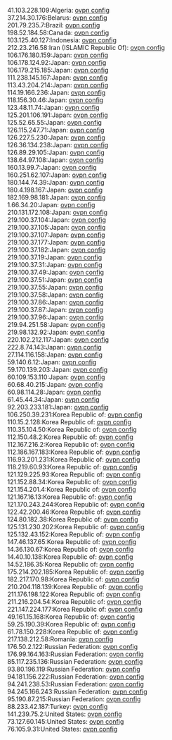 41.103.228.109:Algeria: [ovpn config](vpn/41_103_228_109.ovpn)  
37.214.30.176:Belarus: [ovpn config](vpn/37_214_30_176.ovpn)  
201.79.235.7:Brazil: [ovpn config](vpn/201_79_235_7.ovpn)  
198.52.184.58:Canada: [ovpn config](vpn/198_52_184_58.ovpn)  
103.125.40.127:Indonesia: [ovpn config](vpn/103_125_40_127.ovpn)  
212.23.216.58:Iran (ISLAMIC Republic Of): [ovpn config](vpn/212_23_216_58.ovpn)  
106.176.180.159:Japan: [ovpn config](vpn/106_176_180_159.ovpn)  
106.178.124.92:Japan: [ovpn config](vpn/106_178_124_92.ovpn)  
106.179.215.185:Japan: [ovpn config](vpn/106_179_215_185.ovpn)  
111.238.145.167:Japan: [ovpn config](vpn/111_238_145_167.ovpn)  
113.43.204.214:Japan: [ovpn config](vpn/113_43_204_214.ovpn)  
114.19.166.236:Japan: [ovpn config](vpn/114_19_166_236.ovpn)  
118.156.30.46:Japan: [ovpn config](vpn/118_156_30_46.ovpn)  
123.48.11.74:Japan: [ovpn config](vpn/123_48_11_74.ovpn)  
125.201.106.191:Japan: [ovpn config](vpn/125_201_106_191.ovpn)  
125.52.65.55:Japan: [ovpn config](vpn/125_52_65_55.ovpn)  
126.115.247.71:Japan: [ovpn config](vpn/126_115_247_71.ovpn)  
126.227.5.230:Japan: [ovpn config](vpn/126_227_5_230.ovpn)  
126.36.134.238:Japan: [ovpn config](vpn/126_36_134_238.ovpn)  
126.89.29.105:Japan: [ovpn config](vpn/126_89_29_105.ovpn)  
138.64.97.108:Japan: [ovpn config](vpn/138_64_97_108.ovpn)  
160.13.99.7:Japan: [ovpn config](vpn/160_13_99_7.ovpn)  
160.251.62.107:Japan: [ovpn config](vpn/160_251_62_107.ovpn)  
180.144.74.39:Japan: [ovpn config](vpn/180_144_74_39.ovpn)  
180.4.198.167:Japan: [ovpn config](vpn/180_4_198_167.ovpn)  
182.169.98.181:Japan: [ovpn config](vpn/182_169_98_181.ovpn)  
1.66.34.20:Japan: [ovpn config](vpn/1_66_34_20.ovpn)  
210.131.172.108:Japan: [ovpn config](vpn/210_131_172_108.ovpn)  
219.100.37.104:Japan: [ovpn config](vpn/219_100_37_104.ovpn)  
219.100.37.105:Japan: [ovpn config](vpn/219_100_37_105.ovpn)  
219.100.37.107:Japan: [ovpn config](vpn/219_100_37_107.ovpn)  
219.100.37.177:Japan: [ovpn config](vpn/219_100_37_177.ovpn)  
219.100.37.182:Japan: [ovpn config](vpn/219_100_37_182.ovpn)  
219.100.37.19:Japan: [ovpn config](vpn/219_100_37_19.ovpn)  
219.100.37.31:Japan: [ovpn config](vpn/219_100_37_31.ovpn)  
219.100.37.49:Japan: [ovpn config](vpn/219_100_37_49.ovpn)  
219.100.37.51:Japan: [ovpn config](vpn/219_100_37_51.ovpn)  
219.100.37.55:Japan: [ovpn config](vpn/219_100_37_55.ovpn)  
219.100.37.58:Japan: [ovpn config](vpn/219_100_37_58.ovpn)  
219.100.37.86:Japan: [ovpn config](vpn/219_100_37_86.ovpn)  
219.100.37.87:Japan: [ovpn config](vpn/219_100_37_87.ovpn)  
219.100.37.96:Japan: [ovpn config](vpn/219_100_37_96.ovpn)  
219.94.251.58:Japan: [ovpn config](vpn/219_94_251_58.ovpn)  
219.98.132.92:Japan: [ovpn config](vpn/219_98_132_92.ovpn)  
220.102.212.117:Japan: [ovpn config](vpn/220_102_212_117.ovpn)  
222.8.74.143:Japan: [ovpn config](vpn/222_8_74_143.ovpn)  
27.114.116.158:Japan: [ovpn config](vpn/27_114_116_158.ovpn)  
59.140.6.12:Japan: [ovpn config](vpn/59_140_6_12.ovpn)  
59.170.139.203:Japan: [ovpn config](vpn/59_170_139_203.ovpn)  
60.109.153.110:Japan: [ovpn config](vpn/60_109_153_110.ovpn)  
60.68.40.215:Japan: [ovpn config](vpn/60_68_40_215.ovpn)  
60.98.114.28:Japan: [ovpn config](vpn/60_98_114_28.ovpn)  
61.45.44.34:Japan: [ovpn config](vpn/61_45_44_34.ovpn)  
92.203.233.181:Japan: [ovpn config](vpn/92_203_233_181.ovpn)  
106.250.39.231:Korea Republic of: [ovpn config](vpn/106_250_39_231.ovpn)  
110.15.2.128:Korea Republic of: [ovpn config](vpn/110_15_2_128.ovpn)  
110.35.104.50:Korea Republic of: [ovpn config](vpn/110_35_104_50.ovpn)  
112.150.48.2:Korea Republic of: [ovpn config](vpn/112_150_48_2.ovpn)  
112.167.216.2:Korea Republic of: [ovpn config](vpn/112_167_216_2.ovpn)  
112.186.167.183:Korea Republic of: [ovpn config](vpn/112_186_167_183.ovpn)  
116.93.201.231:Korea Republic of: [ovpn config](vpn/116_93_201_231.ovpn)  
118.219.60.93:Korea Republic of: [ovpn config](vpn/118_219_60_93.ovpn)  
121.129.225.93:Korea Republic of: [ovpn config](vpn/121_129_225_93.ovpn)  
121.152.88.34:Korea Republic of: [ovpn config](vpn/121_152_88_34.ovpn)  
121.154.201.4:Korea Republic of: [ovpn config](vpn/121_154_201_4.ovpn)  
121.167.16.13:Korea Republic of: [ovpn config](vpn/121_167_16_13.ovpn)  
121.170.243.244:Korea Republic of: [ovpn config](vpn/121_170_243_244.ovpn)  
122.42.200.46:Korea Republic of: [ovpn config](vpn/122_42_200_46.ovpn)  
124.80.182.38:Korea Republic of: [ovpn config](vpn/124_80_182_38.ovpn)  
125.131.230.202:Korea Republic of: [ovpn config](vpn/125_131_230_202.ovpn)  
125.132.43.152:Korea Republic of: [ovpn config](vpn/125_132_43_152.ovpn)  
147.46.137.65:Korea Republic of: [ovpn config](vpn/147_46_137_65.ovpn)  
14.36.130.67:Korea Republic of: [ovpn config](vpn/14_36_130_67.ovpn)  
14.40.10.138:Korea Republic of: [ovpn config](vpn/14_40_10_138.ovpn)  
14.52.186.35:Korea Republic of: [ovpn config](vpn/14_52_186_35.ovpn)  
175.214.202.185:Korea Republic of: [ovpn config](vpn/175_214_202_185.ovpn)  
182.217.170.98:Korea Republic of: [ovpn config](vpn/182_217_170_98.ovpn)  
210.204.118.139:Korea Republic of: [ovpn config](vpn/210_204_118_139.ovpn)  
211.176.198.122:Korea Republic of: [ovpn config](vpn/211_176_198_122.ovpn)  
211.216.204.54:Korea Republic of: [ovpn config](vpn/211_216_204_54.ovpn)  
221.147.224.177:Korea Republic of: [ovpn config](vpn/221_147_224_177.ovpn)  
49.161.15.168:Korea Republic of: [ovpn config](vpn/49_161_15_168.ovpn)  
59.25.190.39:Korea Republic of: [ovpn config](vpn/59_25_190_39.ovpn)  
61.78.150.228:Korea Republic of: [ovpn config](vpn/61_78_150_228.ovpn)  
217.138.212.58:Romania: [ovpn config](vpn/217_138_212_58.ovpn)  
176.50.2.122:Russian Federation: [ovpn config](vpn/176_50_2_122.ovpn)  
176.99.164.163:Russian Federation: [ovpn config](vpn/176_99_164_163.ovpn)  
85.117.235.136:Russian Federation: [ovpn config](vpn/85_117_235_136.ovpn)  
93.80.196.119:Russian Federation: [ovpn config](vpn/93_80_196_119.ovpn)  
94.181.156.222:Russian Federation: [ovpn config](vpn/94_181_156_222.ovpn)  
94.241.238.53:Russian Federation: [ovpn config](vpn/94_241_238_53.ovpn)  
94.245.166.243:Russian Federation: [ovpn config](vpn/94_245_166_243.ovpn)  
95.190.87.215:Russian Federation: [ovpn config](vpn/95_190_87_215.ovpn)  
88.233.42.187:Turkey: [ovpn config](vpn/88_233_42_187.ovpn)  
141.239.75.2:United States: [ovpn config](vpn/141_239_75_2.ovpn)  
73.127.60.145:United States: [ovpn config](vpn/73_127_60_145.ovpn)  
76.105.9.31:United States: [ovpn config](vpn/76_105_9_31.ovpn)  
